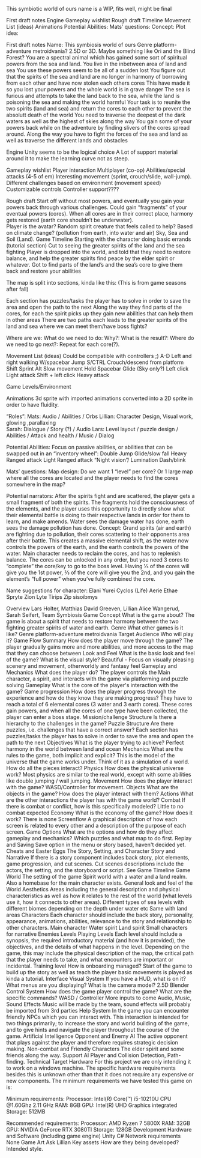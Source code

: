 This symbiotic world of ours
name is a WIP, fits well, might be final


First draft notes
Engine
Gameplay wishlist
Rough draft
Timeline
Movement List (ideas)
Animations
Potential Abilities:
Mats’ questions:
Concept:
Plot idea:



First draft notes
Name: This symbiosis world of ours
Genre platform-adventure metroidvania?
2.5D or 3D. Maybe something like Ori and the Blind Forest?
You are a spectral animal which has gained some sort of spiritual powers from the sea and land. 
You live in the inbetween area of land and sea
You use these powers seem to be all of a sudden lost
You figure out that the spirits of the sea and land are no longer in harmony of borrowing from each other and have now stolen each others cores
This have made it so you lost your powers and the whole world is in grave danger
The sea is furious and attempts to take the land back to the sea, while the land is poisoning the sea and making the world harmful
Your task is to reunite the two spirits (land and sea) and return the cores to each other to prevent the absolutt death of the world
You need to traverse the deepest of the dark waters as well as the highest of skies along the way
You gain some of your powers back while on the adventure by finding slivers of the cores spread around.
Along the way you have to fight the forces of the sea and land as well as traverse the different lands and obstacles

Engine
Unity seems to be the logical choice
A Lot of support material around it to make the learning curve not as steep.

Gameplay wishlist
Player interaction
Multiplayer (co-op)
Abilities/special attacks (4-5 of em)
Interesting movement (sprint, crouch/slide, wall-jump).
Different challenges based on environment (movement speed)
Customizable controls
Controller support????


Rough draft
Start off without most powers, and eventually you gain your powers back through various challenges.
Could gain “fragments” of your eventual powers (cores).
When all cores are in their correct place, harmony gets restored (earth core shouldn’t be underwater).  
Player is the avatar? Random spirit creature that feels called to help?
Based on climate change? (pollution from earth, into water and air)
Sky, Sea and Soil (Land).
Game Timeline
Starting with the character doing basic errands (tutorial section)
Cut to seeing the greater spirits of the land and the sea fighting
Player is dropped into the world, and told that they need to restore balance, and help the greater spirits find peace by the elder spirit or whatever.
Got to find parts of the land’s and the sea’s core to give them back and restore your abilities

The map is split into sections, kinda like this: (This is from game seasons after fall)

Each section has puzzles/tasks the player has to solve in order to save the area and open the path to the next
Along the way they find parts of the cores, for each the spirit picks up they gain new abilities that can help them in other areas
There are two paths each leads to the greater spirits of the land and sea where we can meet them/have boss fights?

Where are we:
What do we need to do:
Why?:
What is the result?:
Where do we need to go next?:
Repeat for each core(?).


Movement List (ideas)
Could be compatible with controllers ;)
A-D Left and right walking
W/spacebar Jump
S/CTRL Crouch/descend from platform
Shift Sprint
Alt Slow movement
Hold Spacebar Glide (Sky only?)
Left click Light attack
Shift + left click Heavy attack

Game Levels/Environment

Animations
3d sprite with imported animations converted into a 2D sprite in order to have fluidity.

“Roles”:
Mats: Audio / Abilities / Orbs
Lillian: Character Design, Visual work, glowing ,parallaxing  
Sarah: Dialogue / Story (?) / Audio
Lars: Level layout / puzzle design / Abilities / Attack and health / Music / Dialog

Potential Abilities:
Focus on passive abilities, or abilities that can be swapped out in an “inventory wheel”:
Double Jump
Glide/slow fall
Heavy Ranged attack
Light Ranged attack
“Night vision”/ Lumination
Dash/blink

Mats’ questions:
Map design: Do we want 1 “level” per core? Or 1 large map where all the cores are located and the player needs to find the cores somewhere in the map?

Potential narrators: 
After the spirits fight and are scattered, the player gets a small fragment of both the spirits. The fragments hold the consciousness of the elements, and the player uses this opportunity to directly show what their elemental battle is doing to their respective lands in order for them to learn, and make amends. Water sees the damage water has done, earth sees the damage pollution has done.
Concept:
Grand spirits (air and earth) are fighting due to pollution, their cores scattering to their opponents area after their battle. This creates a massive elemental shift, as the water now controls the powers of the earth, and the earth controls the powers of the water. 
Main character needs to reclaim the cores, and has to replenish balance.
The cores can be unlocked in any order, but you need 3 cores to “complete” the core/key to go to the boss level. Having ⅓ of the cores will give you the 1st power, ⅔ of the core will give you the 2nd, and you gain the element’s “full power” when you’ve fully combined the core.

Name suggestions for character:
Elani
Yurei
Cyclos (Life)
Aerie
Ethae
Spryte
Zion
Lyte
Tirips
Zip
sisoibmys






Overview
Lars Holter, Matthias David Greeven, Lillian Alice Wangerud, Sarah Seifert, Team Symbiosis
Game Concept
What is the game about?
The game is about a spirit that needs to restore harmony between the two fighting greater spirits of water and earth.
Genre
What other games is it like?
Genre platform-adventure metroidvania
Target Audience
Who will play it?
Game Flow Summary
How does the player move through the game?
The player gradually gains more and more abilities, and more access to the map that they can choose between 
Look and Feel
What is the basic look and feel of the game? What is the visual style?
Beautiful - Focus on visually pleasing scenery and movement, otherworldly and fantasy feel
Gameplay and Mechanics
What does the player do?
The player controls the Main character, a spirit, and interacts with the game via platforming and puzzle solving
Gameplay
What is the core of the player's interaction with the game?
Game progression
How does the player progress through the experience and how do they know they are making progress?
They have to reach a total of 6 elemental cores (3 water and 3 earth cores). These cores gain powers, and when all the cores of one type have been collected, the player can enter a boss stage.
Mission/challenge Structure
Is there a hierarchy to the challenges in the game?
Puzzle Structure
Are there puzzles, i.e. challenges that have a correct answer?
Each section has puzzles/tasks the player has to solve in order to save the area and open the path to the next
Objectives
What is the player trying to achieve?
Perfect harmony in the world between land and ocean
Mechanics
What are the rules to the game, both implicit and explicit?
This is the model of the universe that the game works under.
Think of it as a simulation of a world. How do all the pieces interact?
Physics
How does the physical universe work?
Most physics are similar to the real world, except with some abilities like double jumping / wall jumping.
Movement
How does the player interact with the game?
WASD/Controller for movement.
Objects
What are the objects in the game? How does the player interact with them?
Actions
What are the other interactions the player has with the game world?
Combat
If there is combat or conflict, how is this specifically modeled?
Little to no combat expected
Economy
What is the economy of the game? How does it work?
There is none
Screenflow
A graphical description of how each screen is related to every other and a description of the purpose of each screen.
Game Options
What are the options and how do they affect gameplay and mechanics?
Which puzzles and what map to do first.
Replay and Saving
Save option in the menu or story based, haven't decided yet.
Cheats and Easter Eggs
The Story, Setting, and Character
Story and Narrative
If there is a story component includes back story, plot elements, game progression, and cut scenes. Cut scenes descriptions include the actors, the setting, and the storyboard or script.
See Game Timeline
Game World
The setting of the game
Spirit world with a water and a land realm. Also a homebase for the main character exists.
General look and feel of the World
Aesthetics
Areas
including the general description and physical characteristics as well as how it relates to the rest of the world (what levels use it, how it connects to other areas).
Different types of sea levels with different biomes depending on the depth under water etc
Same with land areas
Characters
Each character should include the back story, personality, appearance, animations, abilities, relevance to the story and relationship to other characters.
Main character
Water spirit
Land spirit
Small characters for narrative
Enemies
Levels
Playing Levels
Each level should include a synopsis, the required introductory material (and how it is provided), the objectives, and the details of what happens in the level.
Depending on the game, this may include the physical description of the map, the critical path that the player needs to take, and what encounters are important or incidental.
Training level
How is onboarding managed?
Start of the game to build up the story as well as teach the player basic movements is played as kinda a tutorial.
Interface
Visual System
If you have a HUD, what is on it? What menus are you displaying? What is the camera model?
2.5D
Blender
Control System
How does the game player control the game? What are the specific commands?
WASD / Controller
More inputs to come
Audio, Music, Sound Effects
Music will be made by the team, sound effects will probably be imported from 3rd parties
Help System
In the game you can encounter friendly NPCs which you can interact with. This interaction is intended for two things primarily; to increase the story and world building of the game, and to give hints and navigate the player throughout the course of the game.
Artificial Intelligence
Opponent and Enemy AI
The active opponent that plays against the player and therefore requires strategic decision making.
Non-combat and Friendly Characters
The elder spirit and some friends along the way.
Support AI
Player and Collision Detection, Path-finding.
Technical
Target Hardware
For this project we are only intending it to work on a windows machine. The specific hardware requirements besides this is unknown other than that it does not require any expensive or new components. The minimum requirements we have tested this game on is:

Minimum requirements:
Processor:	Intel(R) Core(™) i5-10210U CPU @1.60Ghz 2.11 GHz
RAM:		8GB
GPU:		Intel(R) UHD Graphics integrated
Storage:	512MB

Recommended requirements:
Processor:	AMD Ryzen 7 5800X
RAM:		32GB
GPU:		NVIDIA GeForce RTX 3080TI
Storage:	128GB
Development Hardware and Software (including game engine)
Unity
C#
Network requirements
None
Game Art
Ask Lillian
Key assets
How are they being developed? Intended style.



